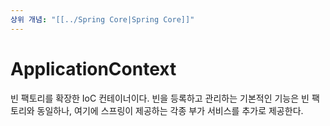 ```yaml
---
상위 개념: "[[../Spring Core|Spring Core]]"
---
```

# ApplicationContext
빈 팩토리를 확장한 IoC 컨테이너이다. 빈을 등록하고 관리하는 기본적인 기능은 빈 팩토리와 동일하나, 여기에 스프링이 제공하는 각종 부가 서비스를 추가로 제공한다.